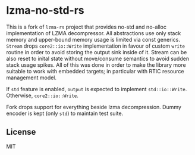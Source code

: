 # lzma-no-std-rs

This is a fork of `lzma-rs` project that provides no-std and no-alloc
implementation of LZMA decompressor. All abstractions use only stack memory
and upper-bound memory usage is limited via const generics. `Stream` drops
`core2::io::Write` implementation in favour of custom `write` routine in
order to avoid storing the output sink inside of it. Stream can be also reset
to inital state without move/consume semantics to avoid sudden stack usage
spikes. All of this was done in order to make the library more suitable to
work with embedded targets; in particular with RTIC resource management model.

If `std` feature is enabled, `output` is expected to implement
`std::io::Write`. Otherwise, `core2::io::Write`.

Fork drops support for everything beside lzma decompression. Dummy encoder
is kept (only `std`) to maintain test suite.

## License

MIT

